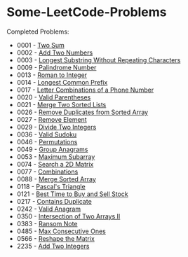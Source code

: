 # Some-LeetCode-Problems
Completed Problems:

* 0001 - [Two Sum](https://leetcode.com/problems/two-sum/)
* 0002 - [Add Two Numbers](https://leetcode.com/problems/add-two-numbers/)
* 0003 - [Longest Substring Without Repeating Characters](https://leetcode.com/problems/longest-substring-without-repeating-characters/)
* 0009 - [Palindrome Number](https://leetcode.com/problems/palindrome-number/)
* 0013 - [Roman to Integer](https://leetcode.com/problems/roman-to-integer/)
* 0014 - [Longest Common Prefix](https://leetcode.com/problems/longest-common-prefix/)
* 0017 - [Letter Combinations of a Phone Number](https://leetcode.com/problems/letter-combinations-of-a-phone-number/)
* 0020 - [Valid Parentheses](https://leetcode.com/problems/valid-parentheses/)
* 0021 - [Merge Two Sorted Lists](https://leetcode.com/problems/merge-two-sorted-lists/)
* 0026 - [Remove Duplicates from Sorted Array](https://leetcode.com/problems/remove-duplicates-from-sorted-array/)
* 0027 - [Remove Element](https://leetcode.com/problems/remove-element/)
* 0029 - [Divide Two Integers](https://leetcode.com/problems/divide-two-integers/)
* 0036 - [Valid Sudoku](https://leetcode.com/problems/valid-sudoku/)
* 0046 - [Permutations](https://leetcode.com/problems/permutations/)
* 0049 - [Group Anagrams](https://leetcode.com/problems/group-anagrams/)
* 0053 - [Maximum Subarray](https://leetcode.com/problems/maximum-subarray/)
* 0074 - [Search a 2D Matrix](https://leetcode.com/problems/search-a-2d-matrix/)
* 0077 - [Combinations](https://leetcode.com/problems/combinations/)
* 0088 - [Merge Sorted Array](https://leetcode.com/problems/merge-sorted-array/)
* 0118 - [Pascal's Triangle](https://leetcode.com/problems/pascals-triangle/)
* 0121 - [Best Time to Buy and Sell Stock](https://leetcode.com/problems/best-time-to-buy-and-sell-stock/)
* 0217 - [Contains Duplicate](https://leetcode.com/problems/contains-duplicate/)
* 0242 - [Valid Anagram](https://leetcode.com/problems/valid-anagram/)
* 0350 - [Intersection of Two Arrays II](https://leetcode.com/problems/intersection-of-two-arrays-ii/)
* 0383 - [Ransom Note](https://leetcode.com/problems/ransom-note/)
* 0485 - [Max Consecutive Ones](https://leetcode.com/problems/max-consecutive-ones/)
* 0566 - [Reshape the Matrix](https://leetcode.com/problems/reshape-the-matrix/)
* 2235 - [Add Two Integers](https://leetcode.com/problems/add-two-integers/)
